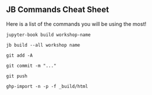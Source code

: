 ## JB Commands Cheat Sheet


Here is a list of the commands you will be using the most!

```
jupyter-book build workshop-name
```

```
jb build --all workshop name
```

```
git add -A
```

```
git commit -m "..."
```

```
git push
```

```
ghp-import -n -p -f _build/html
```